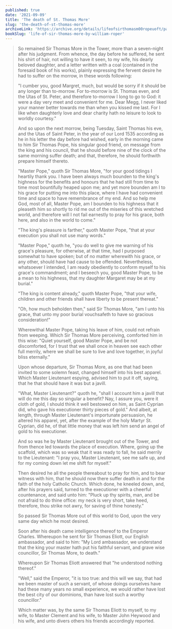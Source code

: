 ```yaml
---
published: true
date: '2021-09-09'
title: 'The death of St. Thomas More'
slug: 'the-death-of-st-thomas-more'
archiveLink: 'https://archive.org/details/lifeofsirthomasm00ropeuoft/page/98?view=theater'
bookSlug: 'life-of-sir-thomas-more-by-william-roper'
---
```


> So remained Sir Thomas More in the Tower, more than a seven-night after his judgment. From whence, the day before he suffered, he sent his shirt of hair, not willing to have it seen, to my wife, his dearly beloved daughter, and a letter written with a coal (contained in the foresaid book of his works), plainly expressing the fervent desire he had to suffer on the morrow, in these words following:
>
> "I cumber you, good Margret, much, but would be sorry if it should be any longer than to-morrow. For to-morrow is St. Thomas even, and the Utas of St. Peter, and therefore to-morrow I long to go to God: it were a day very meet and convenient for me. Dear Megg, I never liked your manner better towards me than when you kissed me last. For I like when daughterly love and dear charity hath no leisure to look to worldly courtesy."
>
> And so upon the next morrow, being Tuesday, Saint Thomas his eve, and the Utas of Saint Peter, in the year of our Lord 1535 according as he in his letter the day before had wished, early in the morning came to him Sir Thomas Pope, his singular good friend, on message from the king and his council, that he should before nine of the clock of the same morning suffer death; and that, therefore, he should forthwith prepare himself thereto.
>
> "Master Pope," quoth Sir Thomas More, "for your good tidings I heartily thank you. I have been always much bounden to the king's highness for the benefits and honours that he had still from time to time most bountifully heaped upon me; and yet more bounden am I to his grace for putting me into this place, where I have had convenient time and space to have remembrance of my end. And so help me God, most of all, Master Pope, am I bounden to his highness that it pleaseth him so shortly to rid me out of the miseries of this wretched world, and therefore will I not fail earnestly to pray for his grace, both here, and also in the world to come."
>
> "The king's pleasure is farther," quoth Master Pope, "that at your execution you shall not use many words."
>
> "Master Pope," quoth he, "you do well to give me warning of his grace's pleasure, for otherwise, at that time, had I purposed somewhat to have spoken; but of no matter wherewith his grace, or any other, should have had cause to be offended. Nevertheless, whatsoever I intended, I am ready obediently to conform myself to his grace's commandment; and I beseech you, good Master Pope, to be a mean to his highness, that my daughter Margaret may be at my burial."
>
> "The king is content already," quoth Master Pope, "that your wife, children and other friends shall have liberty to be present thereat."
>
> "Oh, how much beholden then," said Sir Thomas More, "am I unto his grace, that unto my poor burial vouchsafeth to have so gracious consideration!"
>
> Wherewithal Master Pope, taking his leave of him, could not refrain from weeping. Which Sir Thomas More perceiving, comforted him in this wise: "Quiet yourself, good Master Pope, and be not discomforted, for I trust that we shall once in heaven see each other full merrily, where we shall be sure to live and love together, in joyful bliss eternally."
>
> Upon whose departure, Sir Thomas More, as one that had been invited to some solemn feast, changed himself into his best apparel. Which Master Lieutenant espying, advised him to put it off, saying, that he that should have it was but a javill.
>
> "What, Master Lieutenant?" quoth he, "shall I account him a javill that will do me this day so singular a benefit? Nay, I assure you, were it cloth of gold, I should think it well bestowed on him, as Saint Cyprian did, who gave his executioner thirty pieces of gold." And albeit, at length, through Master Lieutenant's importunate persuasion, he altered his apparel, yet, after the example of the holy Martyr St. Cyprian, did he, of that little money that was left him send an angel of gold to his executioner.
>
> And so was he by Master Lieutenant brought out of the Tower, and from thence led towards the place of execution. Where, going up the scaffold, which was so weak that it was ready to fall, he said merrily to the Lieutenant: "I pray you, Master Lieutenant, see me safe up, and for my coming down let me shift for myself."
>
> Then desired he all the people thereabout to pray for him, and to bear witness with him, that he should now there suffer death in and for the faith of the holy Catholic Church. Which done, he kneeled down, and, after his prayers said, turned to the executioner with a cheerful countenance, and said unto him: "Pluck up thy spirits, man, and be not afraid to do thine office: my neck is very short, take heed, therefore, thou strike not awry, for saving of thine honesty."
>
> So passed Sir Thomas More out of this world to God, upon the very same day which he most desired.
>
> Soon after his death came intelligence thereof to the Emperor Charles. Whereupon he sent for Sir Thomas Eliott, our English ambassador, and said to him: "My Lord ambassador, we understand that the king your master hath put his faithful servant, and grave wise councillor, Sir Thomas More, to death."
>
> Whereupon Sir Thomas Eliott answered that "he understood nothing thereof."
>
> "Well," said the Emperor, "it is too true: and this will we say, that had we been master of such a servant, of whose doings ourselves have had these many years no small experience, we would rather have lost the best city of our dominions, than have lost such a worthy councillor."
>
> Which matter was, by the same Sir Thomas Eliott to myself, to my wife, to Master Clement and his wife, to Master John Heywood and his wife, and unto divers others his friends accordingly reported.